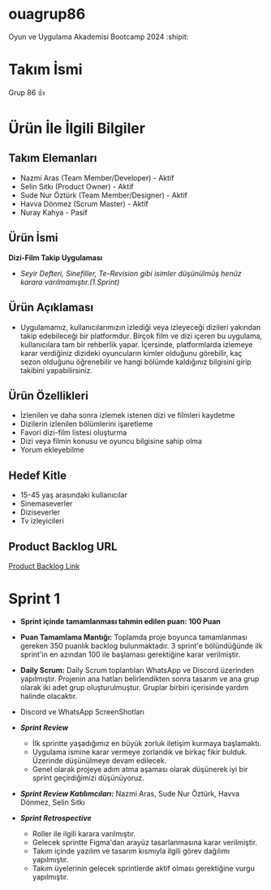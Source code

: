 # ouagrup86
Oyun ve Uygulama Akademisi Bootcamp 2024 :shipit:
# Takım İsmi
  Grup 86 :+1:

# Ürün İle İlgili Bilgiler

## Takım Elemanları
 * Nazmi Aras (Team Member/Developer) - Aktif
 * Selin Sıtkı (Product Owner) - Aktif
 * Sude Nur Öztürk (Team Member/Designer) - Aktif
 * Havva Dönmez (Scrum Master) - Aktif
 * Nuray Kahya - Pasif 

## Ürün İsmi
   **Dizi-Film Takip Uygulaması**
 * _Seyir Defteri, Sinefiller, Te-Revision gibi isimler düşünülmüş henüz karara varılmamıştır.(1.Sprint)_

## Ürün Açıklaması 
  * Uygulamamız, kullanıcılarımızın izlediği veya izleyeceği dizileri yakından takip edebileceği bir platformdur. Birçok film ve dizi içeren bu uygulama, kullanıcılara tam bir rehberlik yapar. İçersinde, platformlarda izlemeye karar verdiğiniz dizideki oyuncuların kimler olduğunu görebilir, kaç sezon olduğunu öğrenebilir ve hangi bölümde kaldığınız bilgisini girip takibini yapabilirsiniz.

## Ürün Özellikleri 
  * İzlenilen ve daha sonra izlemek istenen dizi ve filmleri kaydetme 
  * Dizilerin izlenilen bölümlerini işaretleme
  * Favori dizi-film listesi oluşturma
  * Dizi veya filmin konusu ve oyuncu bilgisine sahip olma 
  * Yorum ekleyebilme 

## Hedef Kitle
  * 15-45 yaş arasındaki kullanıcılar
  * Sinemaseverler
  * Diziseverler
  * Tv izleyicileri

## Product Backlog URL
 [Product Backlog Link](https://trello.com/invite/b/TMGiNHzT/ATTI04153ebef0791f5d85a6fd494d077cb35229E51D/1-sprint)

# Sprint 1 
*  **Sprint içinde tamamlanması tahmin edilen puan: 100 Puan**
*  **Puan Tamamlama Mantığı:** Toplamda proje boyunca tamamlanması gereken 350 puanlık backlog bulunmaktadır. 3 sprint'e bölündüğünde ilk sprint'in en azından 100 ile başlaması gerektiğine karar verilmiştir.
*  **Daily Scrum:** Daily Scrum toplantıları WhatsApp ve Discord üzerinden yapılmıştır. Projenin ana hatları belirlendikten sonra tasarım ve ana grup olarak iki adet grup oluşturulmuştur. Gruplar birbiri içerisinde yardım halinde olacaktır.
* Discord ve WhatsApp ScreenShotları



* _**Sprint Review**_
   - İlk sprintte yaşadığımız en büyük zorluk iletişim kurmaya başlamaktı.
   - Uygulama ismine karar vermeye zorlandık ve birkaç fikir bulduk. Üzerinde düşünülmeye devam edilecek.
   - Genel olarak projeye adım atma aşaması olarak düşünerek iyi bir sprint geçirdiğimizi düşünüyoruz.
* _**Sprint Review Katılımcıları:**_ Nazmi Aras, Sude Nur Öztürk, Havva Dönmez, Selin Sıtkı

* _**Sprint Retrospective**_ 
  * Roller ile ilgili karara varılmıştır.
  * Gelecek sprintte Figma'dan arayüz tasarlanmasına karar verilmiştir.
  * Takım içinde yazılım ve tasarım kısmıyla ilgili görev dağılımı yapılmıştır.
  * Takım üyelerinin gelecek sprintlerde aktif olması gerektiğine vurgu yapılmıştır.


